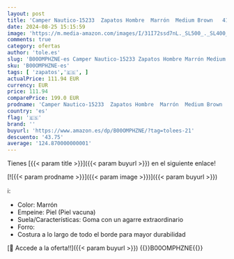 ```yaml
---
layout: post
title: 'Camper Nautico-15233  Zapatos Hombre  Marrón  Medium Brown   41 EU'
date: 2024-08-25 15:15:59
image: 'https://m.media-amazon.com/images/I/31I72ssd7nL._SL500_._SL400_.jpg'
comments: true
category: ofertas
author: 'tole.es'
slug: 'B00OMPHZNE-es Camper Nautico-15233 Zapatos Hombre Marrón Medium Brown 41 EU'
sku: 'B00OMPHZNE-es'
tags: [ 'zapatos','🇪🇸', ]
actualPrice: 111.94 EUR
currency: EUR
price: 111.94
comparePrice: 199.0 EUR
prodname: 'Camper Nautico-15233  Zapatos Hombre  Marrón  Medium Brown   41 EU'
country: 'es'
flag: '🇪🇸'
brand: ''
buyurl: 'https://www.amazon.es/dp/B00OMPHZNE/?tag=tolees-21'
descuento: '43.75'
average: '124.870000000001'
---
```


Tienes [{{< param title >}}]({{< param buyurl >}}) en el siguiente enlace!

[![{{< param prodname >}}]({{< param image >}})]({{< param buyurl >}})

ℹ️:

- Color: Marrón
- Empeine: Piel (Piel vacuna)
- Suela/Características: Goma con un agarre extraordinario
- Forro:
- Costura a lo largo de todo el borde para mayor durabilidad

[🛒 Accede a la oferta!!]({{< param buyurl >}})
{{<world>}}B00OMPHZNE{{</world>}}
